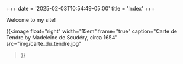 +++
date = '2025-02-03T10:54:49-05:00'
title = 'Index'
+++

Welcome to my site!

{{<image
    float="right"
    width="15em"
    frame="true"
    caption="Carte de Tendre by Madeleine de Scudéry, circa 1654"
    src="img/carte_du_tendre.jpg"
>}}
